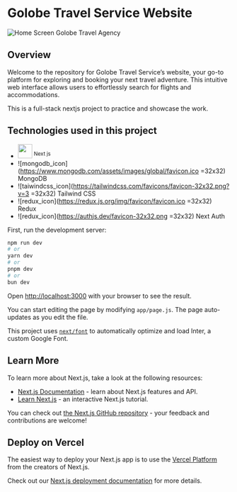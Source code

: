 # Golobe Travel Service Website

![Home Screen Golobe Travel Agency](/preview.png)

## Overview

Welcome to the repository for Golobe Travel Service’s website, your go-to platform for exploring and booking your next travel adventure. This intuitive web interface allows users to effortlessly search for flights and accommodations.

This is a full-stack nextjs project to practice and showcase the work.

## Technologies used in this project

- <img src="https://nextjs.org/favicon.ico" width="32"> <sup>Next js</sup>
- ![mongodb_icon](https://www.mongodb.com/assets/images/global/favicon.ico =32x32) MongoDB
- ![taiwindcss_icon](https://tailwindcss.com/favicons/favicon-32x32.png?v=3 =32x32) Tailwind CSS
- ![redux_icon](https://redux.js.org/img/favicon/favicon.ico =32x32) Redux
- ![redux_icon](https://authjs.dev/favicon-32x32.png =32x32) Next Auth

First, run the development server:

```bash
npm run dev
# or
yarn dev
# or
pnpm dev
# or
bun dev
```

Open [http://localhost:3000](http://localhost:3000) with your browser to see the result.

You can start editing the page by modifying `app/page.js`. The page auto-updates as you edit the file.

This project uses [`next/font`](https://nextjs.org/docs/basic-features/font-optimization) to automatically optimize and load Inter, a custom Google Font.

## Learn More

To learn more about Next.js, take a look at the following resources:

- [Next.js Documentation](https://nextjs.org/docs) - learn about Next.js features and API.
- [Learn Next.js](https://nextjs.org/learn) - an interactive Next.js tutorial.

You can check out [the Next.js GitHub repository](https://github.com/vercel/next.js/) - your feedback and contributions are welcome!

## Deploy on Vercel

The easiest way to deploy your Next.js app is to use the [Vercel Platform](https://vercel.com/new?utm_medium=default-template&filter=next.js&utm_source=create-next-app&utm_campaign=create-next-app-readme) from the creators of Next.js.

Check out our [Next.js deployment documentation](https://nextjs.org/docs/deployment) for more details.
